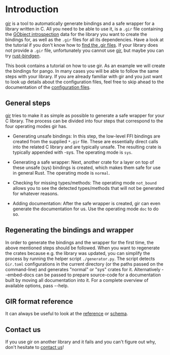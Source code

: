 # Introduction
[gir] is a tool to automatically generate bindings and a safe wrapper for a library written in C. All you need to be able to use it, is a `.gir` file containing the [GObject introspection](https://gi.readthedocs.io/en/latest/) data for the library you want to create the bindings for, as well as the `.gir` files for all its dependencies. Have a look at the tutorial if you don't know how to [find the .gir files](tutorial/finding_gir_files.md). If your library does not provide a `.gir` file, unfortunately you cannot use [gir], but maybe you can try [rust-bindgen](https://github.com/rust-lang/rust-bindgen).

This book contains a tutorial on how to use gir. As an example we will create the bindings for pango. In many cases you will be able to follow the same steps with your library. If you are already familiar with gir and you just want to look up details about the configuration files, feel free to skip ahead to the documentation of the [configuration files](config/introduction.md).

## General steps
[gir] tries to make it as simple as possible to generate a safe wrapper for your C library. The process can be divided into four steps that correspond to the four operating modes gir has.

- Generating unsafe bindings:
In this step, the low-level FFI bindings are created from the supplied `*.gir` file. These are essentially direct calls into the related C library and are typically unsafe. The resulting crate is typically appended with -sys. The operating mode is `sys`.

- Generating a safe wrapper:
Next, another crate for a layer on top of these unsafe (sys) bindings is created, which makes them safe for use in general Rust. The operating mode is `normal`.

- Checking for missing types/methods:
The operating mode `not_bound` allows you to see the detected types/methods that will not be generated for whatever reasons.

- Adding documentation:
After the safe wrapper is created, gir can even generate the documentation for us. Use the operating mode `doc` to do so.


## Regenerating the bindings and wrapper
In order to generate the bindings and the wrapper for the first time, the above mentioned steps should be followed. When you want to regenerate the crates because e.g. the library was updated, you can simplify the process by running the helper script `./generator.py`. The script detects `Gir.toml` configurations in the current directory (or the paths passed on the command-line) and generates "normal" or "sys" crates for it. Alternatively --embed-docs can be passed to prepare source-code for a documentation built by moving all documentation into it. For a complete overview of available options, pass --help.

## GIR format reference
It can always be useful to look at the [reference](https://gi.readthedocs.io/en/latest/annotations/giannotations.html) or [schema](https://gitlab.gnome.org/GNOME/gobject-introspection/blob/master/docs/gir-1.2.rnc).

## Contact us
If you use gir on another library and it fails and you can't figure out why, don't hesitate to [contact us](https://gtk-rs.org/contact)!

[gir]: https://github.com/gtk-rs/gir